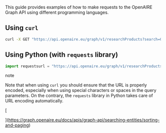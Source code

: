 This guide provides examples of how to make requests to the OpenAIRE Graph API using different programming languages.

## Using `curl`[​](https://graph.openaire.eu/docs/apis/graph-api/#using-curl "Direct link to heading")

```bash
curl -X GET "https://api.openaire.eu/graph/v1/researchProducts?search=OpenAIRE%20Graph&type=publication&page=1&pageSize=10&sortBy=relevance%20DESC" -H "accept: application/json"
```

## Using Python (with `requests` library)[​](https://graph.openaire.eu/docs/apis/graph-api/#using-python-with-requests-library "Direct link to heading")

```python
import requestsurl = "https://api.openaire.eu/graph/v1/researchProducts"params = {    "search": "OpenAIRE Graph",    "type": "publication",    "page": 1,    "pageSize": 10,    "sortBy": "relevance DESC"}headers = {    "accept": "application/json"}response = requests.get(url, headers=headers, params=params)if response.status_code == 200:    data = response.json()    print(data)else:    print(f"Failed to retrieve data: {response.status_code}")
```

note

Note that when using `curl` you should ensure that the URL is properly encoded, especially when using special characters or spaces in the query parameters. On the contrary, the `requests` library in Python takes care of URL encoding automatically.

[

](https://graph.openaire.eu/docs/apis/graph-api/searching-entities/sorting-and-paging)